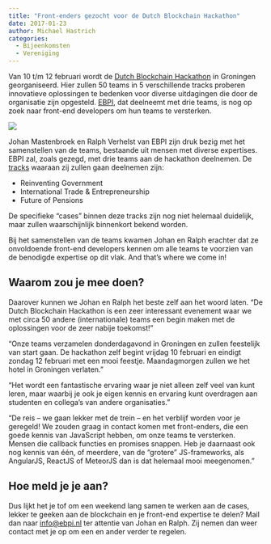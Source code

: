 ```yaml
---
title: "Front-enders gezocht voor de Dutch Blockchain Hackathon"
date: 2017-01-23
author: Michael Hastrich
categories: 
  - Bijeenkomsten
  - Vereniging
---
```

Van 10 t/m 12 februari wordt de [Dutch Blockchain Hackathon](https://blockchainhackathon.eu) in Groningen georganiseerd. Hier zullen 50 teams in 5 verschillende tracks proberen innovatieve oplossingen te bedenken voor diverse uitdagingen die door de organisatie zijn opgesteld.
[EBPI](https://www.ebpi.nl/), dat deelneemt met drie teams, is nog op zoek naar front-end developers om hun teams te versterken.

![](https://fronteers.nl/_img/blog/2017/blockchainhackathon.jpg)

Johan Mastenbroek en Ralph Verhelst van EBPI zijn druk bezig met het samenstellen van de teams, bestaande uit mensen met diverse expertises. EBPI zal, zoals gezegd, met drie teams aan de hackathon deelnemen. De [tracks](https://blockchainhackathon.eu/tracks) waaraan zij zullen gaan deelnemen zijn:

* Reinventing Government
* International Trade & Entrepreneurship
* Future of Pensions

De specifieke “cases” binnen deze tracks zijn nog niet helemaal duidelijk, maar zullen waarschijnlijk binnenkort bekend worden.

Bij het samenstellen van de teams kwamen Johan en Ralph erachter dat ze onvoldoende front-end developers kennen om alle teams te voorzien van de benodigde expertise op dit vlak. And that’s where we come in!

## Waarom zou je mee doen?

Daarover kunnen we Johan en Ralph het beste zelf aan het woord laten.
“De Dutch Blockchain Hackathon is een zeer interessant evenement waar we met circa 50 andere (internationale) teams een begin maken met de oplossingen voor de zeer nabije toekomst!”

“Onze teams verzamelen donderdagavond in Groningen en zullen feestelijk van start gaan. De hackathon zelf begint vrijdag 10 februari en eindigt zondag 12 februari met een mooi feestje. Maandagmorgen zullen we het hotel in Groningen verlaten.”

“Het wordt een fantastische ervaring waar je niet alleen zelf veel van kunt leren, maar waarbij je ook je eigen kennis en ervaring kunt overdragen aan studenten en collega’s van andere organisaties.”

“De reis – we gaan lekker met de trein – en het verblijf worden voor je geregeld! We zouden graag in contact komen met front-enders, die een goede kennis van JavaScript hebben, om onze teams te versterken. Mensen die callback functies en promises snappen. Heb je daarnaast ook nog kennis van één, of meerdere, van de “grotere” JS-frameworks, als AngularJS, ReactJS of MeteorJS dan is dat helemaal mooi meegenomen.”

## Hoe meld je je aan?

Dus lijkt het je tof om een weekend lang samen te werken aan de cases, lekker te geeken aan de blockchain en je front-end expertise te delen? Mail dan naar [info@ebpi.nl](mailto:info@ebpi.nl) ter attentie van Johan en Ralph. Zij nemen dan weer contact met je op om een en ander verder te regelen.
